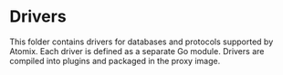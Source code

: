 # Drivers

This folder contains drivers for databases and protocols supported by Atomix. Each driver is defined
as a separate Go module. Drivers are compiled into plugins and packaged in the proxy image.
